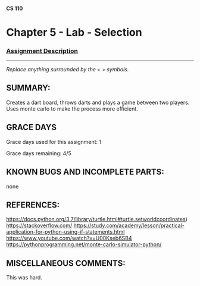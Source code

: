#### CS 110
# Chapter 5 - Lab - Selection

### [Assignment Description](https://docs.google.com/document/d/1QfPsRfo1kZoQw4p0DhjxZskNfE0eLAV6Z6SgPSleDM4/edit?usp=sharing)

***

_Replace anything surrounded by the `< >` symbols._

## SUMMARY:
 Creates a dart board, throws darts and plays a game between two players. Uses monte carlo to make the process more efficient.

## GRACE DAYS
Grace days used for this assignment: 1

Grace days remaining: 4/5

## KNOWN BUGS AND INCOMPLETE PARTS:
 none
## REFERENCES:
https://docs.python.org/3.7/library/turtle.html#turtle.setworldcoordinates)
https://stackoverflow.com/
https://study.com/academy/lesson/practical-application-for-python-using-if-statements.html
https://www.youtube.com/watch?v=U00Kseb6SB4
https://pythonprogramming.net/monte-carlo-simulator-python/
## MISCELLANEOUS COMMENTS:
 This was hard. 
